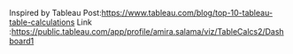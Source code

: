 


Inspired by Tableau Post:https://www.tableau.com/blog/top-10-tableau-table-calculations
Link :https://public.tableau.com/app/profile/amira.salama/viz/TableCalcs2/Dashboard1
